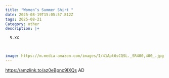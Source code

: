 ```yaml
---
title: "Women’s Summer Shirt "
date: 2025-08-19T15:05:57.812Z
tags: 2025-08-21
Category: other
description: |+
  
  5.XX



image: https://m.media-amazon.com/images/I/41Apt6sCQSL._SR400,400_.jpg
---
```

https://amzlink.to/az0eBpnc9IXQs   AD